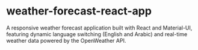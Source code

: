 # weather-forecast-react-app
A responsive weather forecast application built with React and Material-UI, featuring dynamic language switching (English and Arabic) and real-time weather data powered by the OpenWeather API.
